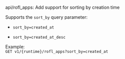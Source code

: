 api/rofl_apps: Add support for sorting by creation time

Supports the `sort_by` query parameter:  

- `sort_by=created_at`  

- `sort_by=created_at_desc`  

Example:  
`GET v1/{runtime}/rofl_apps?sort_by=created_at`

